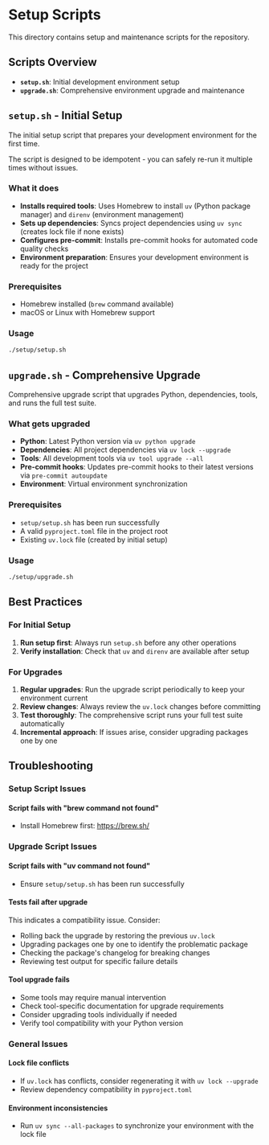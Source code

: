 # Setup Scripts

This directory contains setup and maintenance scripts for the repository.

## Scripts Overview

- **`setup.sh`**: Initial development environment setup
- **`upgrade.sh`**: Comprehensive environment upgrade and maintenance

## `setup.sh` - Initial Setup

The initial setup script that prepares your development environment for the first time.

The script is designed to be idempotent - you can safely re-run it multiple times without issues.

### What it does

- **Installs required tools**: Uses Homebrew to install `uv` (Python package manager) and `direnv` (environment management)
- **Sets up dependencies**: Syncs project dependencies using `uv sync` (creates lock file if none exists)
- **Configures pre-commit**: Installs pre-commit hooks for automated code quality checks
- **Environment preparation**: Ensures your development environment is ready for the project

### Prerequisites

- Homebrew installed (`brew` command available)
- macOS or Linux with Homebrew support

### Usage

```bash
./setup/setup.sh
```

## `upgrade.sh` - Comprehensive Upgrade

Comprehensive upgrade script that upgrades Python, dependencies, tools, and runs the full test suite.

### What gets upgraded

- **Python**: Latest Python version via `uv python upgrade`
- **Dependencies**: All project dependencies via `uv lock --upgrade`
- **Tools**: All development tools via `uv tool upgrade --all`
- **Pre-commit hooks**: Updates pre-commit hooks to their latest versions via `pre-commit autoupdate`
- **Environment**: Virtual environment synchronization

### Prerequisites

- `setup/setup.sh` has been run successfully
- A valid `pyproject.toml` file in the project root
- Existing `uv.lock` file (created by initial setup)

### Usage

```bash
./setup/upgrade.sh
```

## Best Practices

### For Initial Setup

1. **Run setup first**: Always run `setup.sh` before any other operations
1. **Verify installation**: Check that `uv` and `direnv` are available after setup

### For Upgrades

1. **Regular upgrades**: Run the upgrade script periodically to keep your environment current
1. **Review changes**: Always review the `uv.lock` changes before committing
1. **Test thoroughly**: The comprehensive script runs your full test suite automatically
1. **Incremental approach**: If issues arise, consider upgrading packages one by one

## Troubleshooting

### Setup Script Issues

#### Script fails with "brew command not found"

- Install Homebrew first: <https://brew.sh/>

### Upgrade Script Issues

#### Script fails with "uv command not found"

- Ensure `setup/setup.sh` has been run successfully

#### Tests fail after upgrade

This indicates a compatibility issue. Consider:

- Rolling back the upgrade by restoring the previous `uv.lock`
- Upgrading packages one by one to identify the problematic package
- Checking the package's changelog for breaking changes
- Reviewing test output for specific failure details

#### Tool upgrade fails

- Some tools may require manual intervention
- Check tool-specific documentation for upgrade requirements
- Consider upgrading tools individually if needed
- Verify tool compatibility with your Python version

### General Issues

#### Lock file conflicts

- If `uv.lock` has conflicts, consider regenerating it with `uv lock --upgrade`
- Review dependency compatibility in `pyproject.toml`

#### Environment inconsistencies

- Run `uv sync --all-packages` to synchronize your environment with the lock file
